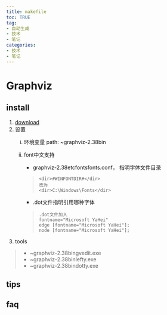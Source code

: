 ```yaml
---
title: makefile
toc: TRUE
tag:
- 自动生成
- 技术
- 笔记
categories:
- 技术
- 笔记
---
```

<h1 id="graphviz">Graphviz</h1>
<h2 id="install">install</h2>
<ol type="1">
<li><a href="http://www.graphviz.org/download/">download</a></li>
<li>设置
<ol type="i">
<li><p>环境变量 path: ~graphviz-2.38bin</p></li>
<li><p>font中文支持</p>
<ul>
<li>graphviz-2.38etcfontsfonts.conf， 指明字体文件目录</li>
</ul>
<blockquote>
<pre><code>&lt;dir&gt;#WINFONTDIR#&lt;/dir&gt;
改为
&lt;dir&gt;C:\Windows\Fonts&lt;/dir&gt;</code></pre>
</blockquote>
<ul>
<li>.dot文件指明引用哪种字体</li>
</ul>
<blockquote>
<pre><code>.dot文件加入
fontname=&quot;Microsoft YaHei&quot;
edge [fontname=&quot;Microsoft YaHei&quot;];
node [fontname=&quot;Microsoft YaHei&quot;];</code></pre>
</blockquote></li>
</ol></li>
<li>tools</li>
</ol>
<blockquote>
<ul>
<li>~graphviz-2.38bingvedit.exe</li>
<li>~graphviz-2.38binlefty.exe</li>
<li>~graphviz-2.38bindotty.exe</li>
</ul>
</blockquote>
<h2 id="tips">tips</h2>
<h2 id="faq">faq</h2>
